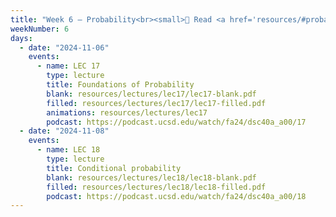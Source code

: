 ```yaml
---
title: "Week 6 – Probability<br><small>📘 Read <a href='resources/#probability-roadmap'>Janine's probability roadmap</a> and <a href='http://stat88.org/textbook/content/intro.html'>Chapters 1 and 2 of this probability textbook</a>, <a href='https://xkcd.com/2379/'>xkcd</a>.</small>"
weekNumber: 6
days:
  - date: "2024-11-06"
    events:
      - name: LEC 17
        type: lecture
        title: Foundations of Probability
        blank: resources/lectures/lec17/lec17-blank.pdf
        filled: resources/lectures/lec17/lec17-filled.pdf
        animations: resources/lectures/lec17
        podcast: https://podcast.ucsd.edu/watch/fa24/dsc40a_a00/17
  - date: "2024-11-08"
    events:
      - name: LEC 18
        type: lecture
        title: Conditional probability
        blank: resources/lectures/lec18/lec18-blank.pdf
        filled: resources/lectures/lec18/lec18-filled.pdf
        podcast: https://podcast.ucsd.edu/watch/fa24/dsc40a_a00/18
---
```

